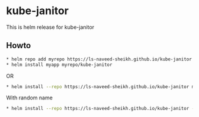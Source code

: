 # kube-janitor

This is helm release for kube-janitor

## Howto

```sh
* helm repo add myrepo https://ls-naveed-sheikh.github.io/kube-janitor
* helm install myapp myrepo/kube-janitor
```

OR
```sh
* helm install --repo https://ls-naveed-sheikh.github.io/kube-janitor myapp kube-janitor
```
With random name
```sh
* helm install --repo https://ls-naveed-sheikh.github.io/kube-janitor --generate-name kube-janitor
```

